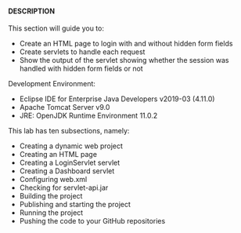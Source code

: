 #### DESCRIPTION

This section will guide you to:

* Create an HTML page to login with and without hidden form fields
* Create servlets to handle each request
* Show the output of the servlet showing whether the session was handled with hidden form fields or not

 

Development Environment:

* Eclipse IDE for Enterprise Java Developers v2019-03 (4.11.0)
* Apache Tomcat Server v9.0
* JRE: OpenJDK Runtime Environment 11.0.2

 

This lab has ten subsections, namely:

* Creating a dynamic web project
* Creating an HTML page
* Creating a LoginServlet servlet
* Creating a Dashboard servlet
* Configuring web.xml
* Checking for servlet-api.jar
* Building the project
* Publishing and starting the project
* Running the project
* Pushing the code to your GitHub repositories
